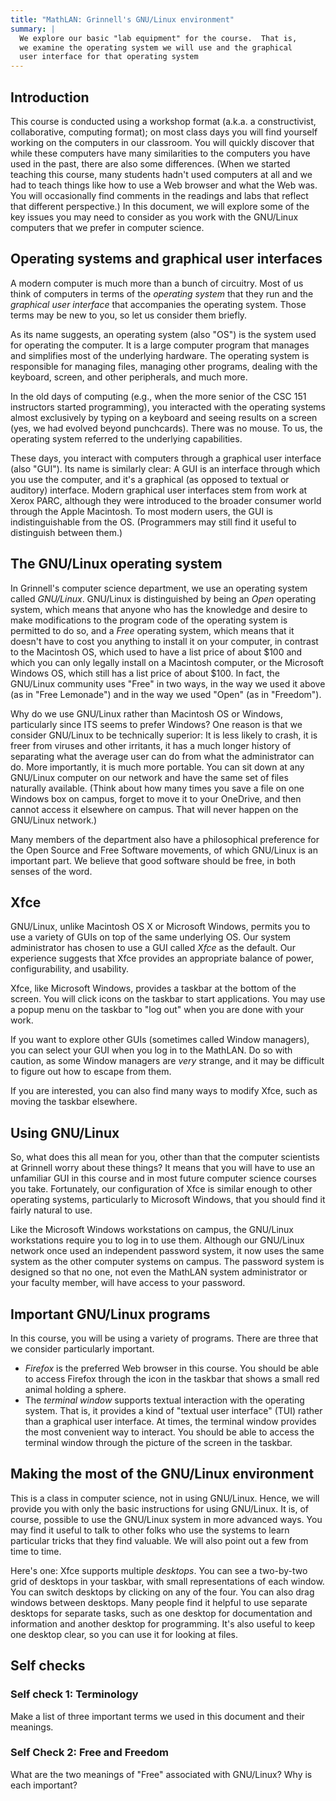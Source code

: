 ```yaml
---
title: "MathLAN: Grinnell's GNU/Linux environment"
summary: |
  We explore our basic "lab equipment" for the course.  That is,
  we examine the operating system we will use and the graphical
  user interface for that operating system
---
```


## Introduction

This course is conducted using a workshop format (a.k.a. a constructivist,
collaborative, computing format); on most class days you will
find yourself working on the computers in our classroom. You will
quickly discover that while these computers have many similarities
to the computers you have used in the past, there are also some
differences. (When we started teaching this course, many students hadn't
used computers at all and we had to teach things like how to use a Web
browser and what the Web was. You will occasionally find comments in
the readings and labs that reflect that different perspective.) In this
document, we will explore some of the key issues you may need to consider
as you work with the GNU/Linux computers that we prefer in computer science.

## Operating systems and graphical user interfaces

A modern computer is much more than a bunch of circuitry. Most of us think
of computers in terms of the _operating system_ that they run and the
_graphical user interface_ that accompanies the operating system. Those
terms may be new to you, so let us consider them briefly.

As its name suggests, an operating system (also "OS") is the system
used for operating the computer. It is a large computer program that
manages and simplifies most of the underlying hardware. The operating
system is responsible for managing files, managing other programs,
dealing with the keyboard, screen, and other peripherals, and much more.

In the old days of computing (e.g., when the more senior of the CSC
151 instructors started programming), you interacted with the operating
systems almost exclusively by typing on a keyboard and seeing results on
a screen (yes, we had evolved beyond punchcards). There was no mouse. To
us, the operating system referred to the underlying capabilities.

These days, you interact with computers through a graphical user interface
(also "GUI"). Its name is similarly clear: A GUI is an interface through
which you use the computer, and it's a graphical (as opposed to textual
or auditory) interface. Modern graphical user interfaces stem from work
at Xerox PARC, although they were introduced to the broader consumer
world through the Apple Macintosh. To most modern users, the GUI is
indistinguishable from the OS. (Programmers may still find it useful to
distinguish between them.)

## The GNU/Linux operating system

In Grinnell's computer science department, we use an operating system
called _GNU/Linux_. GNU/Linux is distinguished by being an _Open_
operating system, which means that anyone who has the knowledge and
desire to make modifications to the program code of the operating system
is permitted to do so, and a _Free_ operating system, which means that
it doesn't have to cost you anything to install it on your computer,
in contrast to the Macintosh OS, which used to have a list price of about
$100 and which you can only legally install on a Macintosh computer,
or the Microsoft Windows OS, which still has a list price of about
$100. In fact, the GNU/Linux community uses "Free" in two ways, in
the way we used it above (as in "Free Lemonade") and in the way we
used "Open" (as in "Freedom").

Why do we use GNU/Linux rather than Macintosh OS or Windows, particularly
since ITS seems to prefer Windows? One reason is that we consider
GNU/Linux to be technically superior: It is less likely to crash, it
is freer from viruses and other irritants, it has a much longer history
of separating what the average user can do from what the administrator
can do. More importantly, it is much more portable. You can sit down
at any GNU/Linux computer on our network and have the same set of
files naturally available. (Think about how many times you save a file
on one Windows box on campus, forget to move it to your OneDrive, and
then cannot access it elsewhere on campus. That will never happen on
the GNU/Linux network.)

Many members of the department also have a philosophical preference for
the Open Source and Free Software movements, of which GNU/Linux is an
important part. We believe that good software should be free, in both
senses of the word.

## Xfce

GNU/Linux, unlike Macintosh OS X or Microsoft Windows, permits you to
use a variety of GUIs on top of the same underlying OS. Our system
administrator has chosen to use a GUI called _Xfce_ as the default. Our
experience suggests that Xfce provides an appropriate balance of power,
configurability, and usability.

Xfce, like Microsoft Windows, provides a taskbar at the bottom of the
screen. You will click icons on the taskbar to start applications. You
may use a popup menu on the taskbar to "log out" when you are done with
your work.

If you want to explore other GUIs (sometimes called Window managers), you
can select your GUI when you log in to the MathLAN. Do so with caution,
as some Window managers are _very_ strange, and it may be difficult to
figure out how to escape from them.

If you are interested, you can also find many ways to modify Xfce, such
as moving the taskbar elsewhere.

## Using GNU/Linux

So, what does this all mean for you, other than that the computer
scientists at Grinnell worry about these things? It means that you will
have to use an unfamiliar GUI in this course and in most future computer
science courses you take. Fortunately, our configuration of Xfce is
similar enough to other operating systems, particularly to Microsoft
Windows, that you should find it fairly natural to use.

Like the Microsoft Windows workstations on campus, the GNU/Linux
workstations require you to log in to use them. Although our GNU/Linux 
network once used an independent password system, it now uses the same
system as the other computer systems on campus.  The password system
is designed so that no one, not even the MathLAN system administrator or
your faculty member, will have access to your password.

## Important GNU/Linux programs

In this course, you will be using a variety of programs. There are three
that we consider particularly important.

*  _Firefox_ is the preferred Web browser in this course.  You should be 
  able to access Firefox through the icon in the taskbar that shows a 
  small red animal holding a sphere.
* The _terminal window_ supports textual interaction with the operating 
  system.  That is, it provides a kind of "textual user interface" (TUI)
  rather than a graphical user interface.  At times, the terminal
  window provides the most convenient way to interact. You should
  be able to access the terminal window through the picture of the
  screen in the taskbar.

## Making the most of the GNU/Linux environment

This is a class in computer science, not in using GNU/Linux. Hence, we
will provide you with only the basic instructions for using GNU/Linux. It
is, of course, possible to use the GNU/Linux system in more advanced
ways. You may find it useful to talk to other folks who use the systems
to learn particular tricks that they find valuable. We will also point
out a few from time to time.

Here's one: Xfce supports multiple _desktops_. You can see a two-by-two
grid of desktops in your taskbar, with small representations of each
window. You can switch desktops by clicking on any of the four. You
can also drag windows between desktops. Many people find it helpful
to use separate desktops for separate tasks, such as one desktop for
documentation and information and another desktop for programming. It's
also useful to keep one desktop clear, so you can use it for looking
at files. 

## Self checks

### Self check 1: Terminology

Make a list of three important terms we used in this document and their
meanings.

### Self Check 2: Free and Freedom

What are the two meanings of "Free" associated with GNU/Linux?  Why is
each important?
